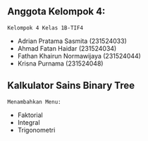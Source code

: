 ## Anggota Kelompok 4:
    Kelompok 4 Kelas 1B-TIF4
* Adrian Pratama Sasmita (231524033)
* Ahmad Fatan Haidar (231524034)
* Fathan Khairun Normawijaya (231524044)
* Krisna Purnama (231524048)

## Kalkulator Sains Binary Tree
    Menambahkan Menu:
* Faktorial
* Integral
* Trigonometri